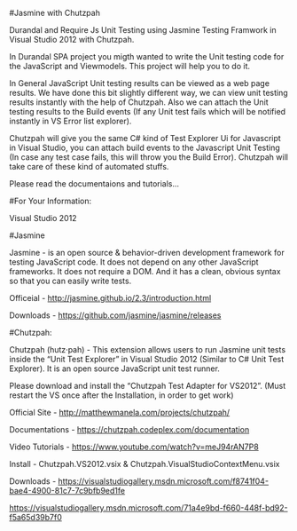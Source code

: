 #Jasmine with Chutzpah

Durandal and Require Js Unit Testing using Jasmine Testing Framwork in Visual Studio 2012 with Chutzpah. 

In Durandal SPA project you migth wanted to write the Unit testing code for the JavaScript and Viewmodels. This project will help you to do it.

In General JavaScript Unit testing results can be viewed as a web page results. We have done this bit slightly different way, we can view unit testing results instantly with the help of Chutzpah. Also we can attach the Unit testing results to the Build events (If any Unit test fails which will be notified instantly in VS Error list explorer).

Chutzpah will give you the same C# kind of Test Explorer Ui for Javascript in Visual Studio, you can attach build events to the Javascript Unit Testing (In case any test case fails, this will throw you the Build Error). Chutzpah will take care of these kind of automated stuffs.

Please read the documentaions and tutorials...

#For Your Information:

Visual Studio 2012

#Jasmine

Jasmine - is an open source & behavior-driven development framework for testing JavaScript code. It does not depend on any other JavaScript frameworks. It does not require a DOM. And it has a clean, obvious syntax so that you can easily write tests. 

  Officeial - http://jasmine.github.io/2.3/introduction.html
  
  Downloads - https://github.com/jasmine/jasmine/releases

#Chutzpah:

Chutzpah (hutz·pah) - This extension allows users to run Jasmine unit tests inside the “Unit Test Explorer” in Visual Studio 2012 (Similar to C# Unit Test Explorer). It is an open source JavaScript unit test runner.

Please download and install the “Chutzpah Test Adapter for VS2012”. (Must restart the VS once after the Installation, in order to get work)

  Official Site - http://matthewmanela.com/projects/chutzpah/
  
  Documentations - https://chutzpah.codeplex.com/documentation
  
  Video Tutorials - https://www.youtube.com/watch?v=meJ94rAN7P8
  
  Install - Chutzpah.VS2012.vsix & Chutzpah.VisualStudioContextMenu.vsix
  
  Downloads - https://visualstudiogallery.msdn.microsoft.com/f8741f04-bae4-4900-81c7-7c9bfb9ed1fe
  
  https://visualstudiogallery.msdn.microsoft.com/71a4e9bd-f660-448f-bd92-f5a65d39b7f0
  
  
  


  
